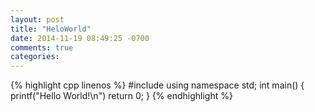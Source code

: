 ```yaml
---
layout: post
title: "HeloWorld"
date: 2014-11-19 08:49:25 -0700
comments: true
categories:
---
```

<link href="/css/syntax.css" rel="stylesheet">
{% highlight cpp linenos %}
#include <iostream>
using namespace std;
int main()
{
	printf("Hello World!\n")
	return 0;
}
{% endhighlight %}
